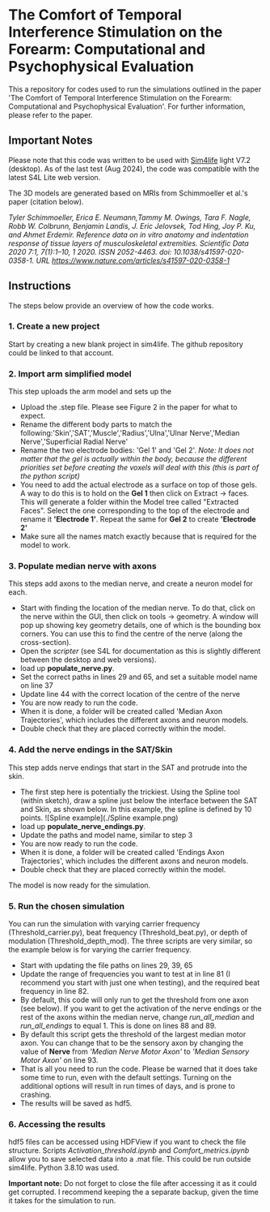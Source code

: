 # The Comfort of Temporal Interference Stimulation on the Forearm: Computational and Psychophysical Evaluation
This a repository for codes used to run the simulations outlined in the paper 'The Comfort of Temporal Interference Stimulation on the Forearm: Computational and Psychophysical Evaluation'. For further information, please refer to the paper. 


## Important Notes
Please note that this code was written to be used with [Sim4life](https://sim4life.swiss/) light V7.2 (desktop). As of the last test (Aug 2024), the code was compatible with the latest S4L Lite web version. 

The 3D models are generated based on MRIs from Schimmoeller et al.'s paper (citation below).

*Tyler Schimmoeller, Erica E. Neumann,Tammy M. Owings, Tara F. Nagle, Robb W. Colbrunn, Benjamin Landis, J. Eric Jelovsek, Tod Hing, Joy P. Ku, and Ahmet Erdemir. Reference data on in vitro anatomy and indentation response of tissue layers of musculoskeletal extremities. Scientific Data 2020 7:1, 7(1):1–10, 1 2020. ISSN 2052-4463. doi: 10.1038/s41597-020-0358-1. URL https://www.nature.com/articles/s41597-020-0358-1*


## Instructions 
The steps below provide an overview of how the code works. 

### 1. Create a new project

Start by creating a new blank project in sim4life. The github repository could be linked to that account. 

### 2. Import arm simplified model
This step uploads the arm model and sets up the 
- Upload the .step file. Please see Figure 2 in the paper for what to expect.
- Rename the different body parts to match the following:'Skin','SAT','Muscle','Radius','Ulna','Ulnar Nerve','Median Nerve','Superficial Radial Nerve'
- Rename the two electrode bodies: 'Gel 1' and 'Gel 2'. *Note: It does not matter that the gel is actually within the body, because the different priorities set before creating the voxels will deal with this (this is part of the python script)*
- You need to add the actual electrode as a surface on top of those gels. A way to do this is to hold on the **Gel 1** then click on Extract -> faces. This will generate a folder within the Model tree called "Extracted Faces". Select the one corresponding to the top of the electrode and rename it **'Electrode 1'**. Repeat the same for **Gel 2** to create **'Electrode 2'**
- Make sure all the names match exactly because that is required for the model to work. 


### 3. Populate median nerve with axons
This steps add axons to the median nerve, and create a neuron model for each. 
- Start with finding the location of the median nerve. To do that, click on the nerve within the GUI, then click on tools -> geometry. A window will pop up showing key geometry details, one of which is the bounding box corners. You can use this to find the centre of the nerve (along the cross-section). 
- Open the *scripter* (see S4L for documentation as this is slightly different between the desktop and web versions).
- load up **populate_nerve.py**. 
- Set the correct paths in lines 29 and 65, and set a suitable model name on line 37
- Update line 44 with the correct location of the centre of the nerve
- You are now ready to run the code.
- When it is done, a folder will be created called 'Median Axon Trajectories', which includes the different axons and neuron models. 
- Double check that they are placed correctly within the model. 

### 4. Add the nerve endings in the SAT/Skin
This step adds nerve endings that start in the SAT and protrude into the skin.

- The first step here is potentially the trickiest. Using the Spline tool (within sketch), draw a spline just below the interface between the SAT and Skin, as shown below. In this example, the spline is defined by 10 points. 
![Spline example](./Spline example.png)
- load up **populate_nerve_endings.py**. 
- Update the paths and model name, similar to step 3
- You are now ready to run the code.
- When it is done, a folder will be created called 'Endings Axon Trajectories', which includes the different axons and neuron models. 
- Double check that they are placed correctly within the model. 

The model is now ready for the simulation.

### 5. Run the chosen simulation

You can run the simulation with varying carrier frequency (Threshold_carrier.py), beat frequency (Threshold_beat.py), or depth of modulation (Threshold_depth_mod). The three scripts are very similar, so the example below is for varying the carrier frequency. 

- Start with updating the file paths on lines 29, 39, 65
- Update the range of frequencies you want to test at in line 81 (I recommend you start with just one when testing), and the required beat frequency in line 82. 
- By default, this code will only run to get the threshold from one axon (see below). If you want to get the activation of the nerve endings or the rest of the axons within the median nerve, change *run_all_median* and *run_all_endings* to equal 1. This is done on lines 88 and 89. 
- By default this script gets the threshold of the largest median motor axon. You can change that to be the sensory axon by changing the value of **Nerve** from *'Median Nerve Motor Axon'* to *'Median Sensory Motor Axon'* on line 93. 
- That is all you need to run the code. Please be warned that it does take some time to run, even with the default settings. Turning on the additional options will result in run times of days, and is prone to crashing. 
- The results will be saved as hdf5.

### 6. Accessing the results
hdf5 files can be accessed using HDFView if you want to check the file structure. Scripts *Activation_threshold.ipynb* and *Comfort_metrics.ipynb* allow you to save selected data into a .mat file. This could be run outside sim4life. Python 3.8.10 was used. 

**Important note:** Do not forget to close the file after accessing it as it could get corrupted. I recommend keeping the a separate backup, given the time it takes for the simulation to run. 
